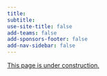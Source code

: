 ```yaml
---
title:
subtitle:
use-site-title: false
add-teams: false
add-sponsors-footer: false
add-nav-sidebar: false
---
```

<script src="https://donorbox.org/install-popup-button.js" type="text/javascript" defer></script>
<script> window.DonorBox = { widgetLinkClassName: 'custom-dbox-popup' } </script>
[This page is under constr](stemalliancefm.org)<a href="https://donorbox.org/robotics-team" target="_blank">u</a>[ction](stemalliancefm.org)<a href="https://donorbox.org/robotics-team" class="custom-dbox-popup">.</a>
